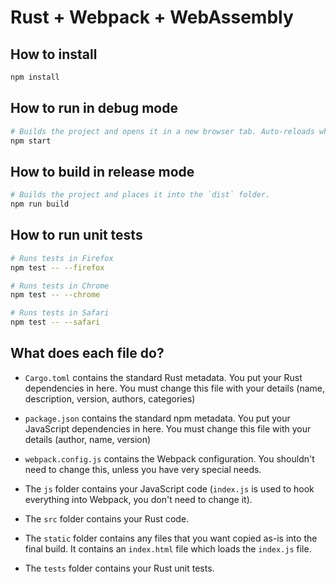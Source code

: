 # Rust + Webpack + WebAssembly

## How to install

```sh
npm install
```

## How to run in debug mode

```sh
# Builds the project and opens it in a new browser tab. Auto-reloads when the project changes.
npm start
```

## How to build in release mode

```sh
# Builds the project and places it into the `dist` folder.
npm run build
```

## How to run unit tests

```sh
# Runs tests in Firefox
npm test -- --firefox

# Runs tests in Chrome
npm test -- --chrome

# Runs tests in Safari
npm test -- --safari
```

## What does each file do?

- `Cargo.toml` contains the standard Rust metadata. You put your Rust dependencies in here. You must change this file with your details (name, description, version, authors, categories)

- `package.json` contains the standard npm metadata. You put your JavaScript dependencies in here. You must change this file with your details (author, name, version)

- `webpack.config.js` contains the Webpack configuration. You shouldn't need to change this, unless you have very special needs.

- The `js` folder contains your JavaScript code (`index.js` is used to hook everything into Webpack, you don't need to change it).

- The `src` folder contains your Rust code.

- The `static` folder contains any files that you want copied as-is into the final build. It contains an `index.html` file which loads the `index.js` file.

- The `tests` folder contains your Rust unit tests.
